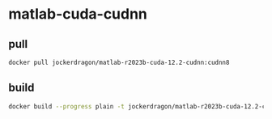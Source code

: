 # matlab-cuda-cudnn

## pull 
```bash
docker pull jockerdragon/matlab-r2023b-cuda-12.2-cudnn:cudnn8
```

## build

```bash
docker build --progress plain -t jockerdragon/matlab-r2023b-cuda-12.2-cudnn:cudnn8 .
```
